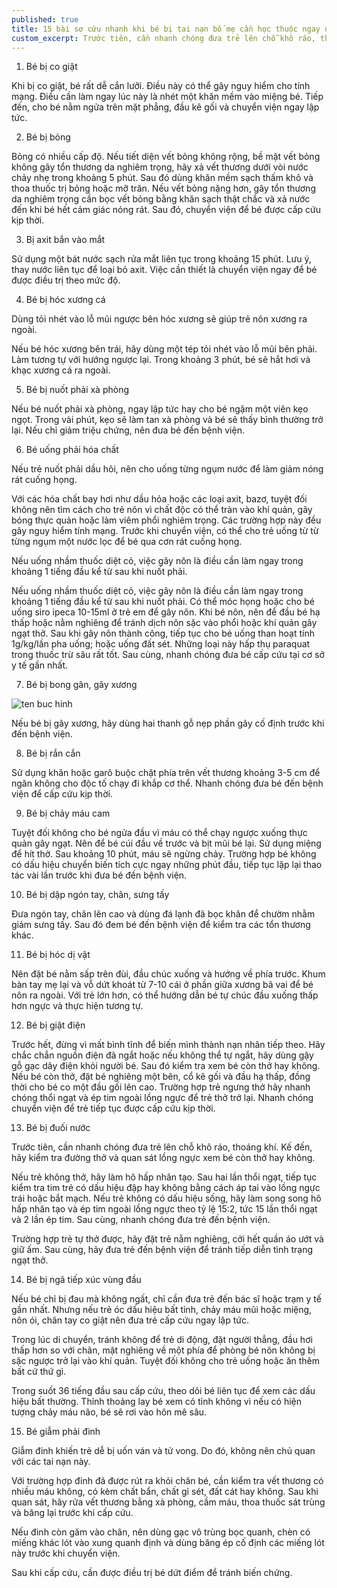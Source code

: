 ```yaml
---
published: true
title: 15 bài sơ cứu nhanh khi bé bị tai nạn bố mẹ cần học thuộc ngay để cứu con kịp thời
custom_excerpt: Trước tiên, cần nhanh chóng đưa trẻ lên chỗ khô ráo, thoáng khí. Kế đến, hãy kiểm tra đường thở và quan sát lồng ngực xem bé còn thở hay không.
---
```


1. Bé bị co giật

Khi bị co giật, bé rất dễ cắn lưỡi. Điều này có thể gây nguy hiểm cho tính mạng. Điều cần làm ngay lúc này là nhét một khăn mềm vào miệng bé. Tiếp đến, cho bé nằm ngửa trên mặt phẳng, đầu kê gối và chuyển viện ngay lập tức.

2. Bé bị bỏng

Bỏng có nhiều cấp độ. Nếu tiết diện vết bỏng không rộng, bề mặt vết bỏng không gây tổn thương da nghiêm trọng, hãy xả vết thương dưới vòi nước chảy nhẹ trong khoảng 5 phút. Sau đó dùng khăn mềm sạch thấm khô và thoa thuốc trị bỏng hoặc mỡ trăn. Nếu vết bỏng nặng hơn, gây tổn thương da nghiêm trọng cần bọc vết bỏng bằng khăn sạch thật chắc và xả nước đến khi bé hết cảm giác nóng rát. Sau đó, chuyển viện để bé được cấp cứu kịp thời.

3. Bị axit bắn vào mắt

Sử dụng một bát nước sạch rửa mắt liên tục trong khoảng 15 phút. Lưu ý, thay nước liên tục để loại bỏ axit. Việc cần thiết là chuyển viện ngay để bé được điều trị theo mức độ.

4. Bé bị hóc xương cá

Dùng tỏi nhét vào lỗ mũi ngược bên hóc xương sẽ giúp trẻ nôn xương ra ngoài.​

Nếu bé hóc xương bên trái, hãy dùng một tép tỏi nhét vào lỗ mũi bên phải. Làm tương tự với hướng ngược lại. Trong khoảng 3 phút, bé sẽ hắt hơi và khạc xương cá ra ngoài.

5. Bé bị nuốt phải xà phòng

Nếu bé nuốt phải xà phòng, ngay lập tức hay cho bé ngậm một viên kẹo ngọt. Trong vài phút, kẹo sẽ làm tan xà phòng và bé sẽ thấy bình thường trở lại. Nếu chỉ giảm triệu chứng, nên đưa bé đến bệnh viện.

6. Bé uống phải hóa chất

Nếu trẻ nuốt phải dầu hôi, nên cho uống từng ngụm nước để làm giảm nóng rát cuống họng.​

Với các hóa chất bay hơi như dầu hỏa hoặc các loại axit, bazơ, tuyệt đối không nên tìm cách cho trẻ nôn vì chất độc có thể tràn vào khí quản, gây bỏng thực quản hoặc làm viêm phổi nghiêm trọng. Các trường hợp này đều gây nguy hiểm tính mạng. Trước khi chuyển viện, có thể cho trẻ uống từ từ từng ngụm một nước lọc để bé qua cơn rát cuống họng.

Nếu uống nhầm thuốc diệt cỏ, việc gây nôn là điều cần làm ngay trong khoảng 1 tiếng đầu kể từ sau khi nuốt phải. ​

Nếu uống nhầm thuốc diệt cỏ, việc gây nôn là điều cần làm ngay trong khoảng 1 tiếng đầu kể từ sau khi nuốt phải. Có thể móc họng hoặc cho bé uống siro ipeca 10-15ml ở trẻ em để gây nôn. Khi bé nôn, nên để đầu bé hạ thấp hoặc nằm nghiêng để tránh dịch nôn sặc vào phổi hoặc khí quản gây ngạt thở. Sau khi gây nôn thành công, tiếp tục cho bé uống than hoạt tính 1g/kg/lần pha uống; hoặc uống đất sét. Những loại này hấp thụ paraquat trong thuốc trừ sâu rất tốt. Sau cùng, nhanh chóng đưa bé cấp cứu tại cơ sở y tế gần nhất.

7. Bé bị bong gân, gãy xương

![ten buc hinh](https://static.phunugiadinh.vn/wp-content/uploads/2017/09/3-8.jpg "ten buc hinh")

Nếu bé bị gãy xương, hãy dùng hai thanh gỗ nẹp phần gãy cố định trước khi đến bệnh viện.

8. Bé bị rắn cắn

Sử dụng khăn hoặc garô buộc chặt phía trên vết thương khoảng 3-5 cm để ngăn không cho độc tố chạy đi khắp cơ thể. Nhanh chóng đưa bé đến bệnh viện để cấp cứu kịp thời.

9. Bé bị chảy máu cam

Tuyệt đối không cho bé ngửa đầu vì máu có thể chạy ngược xuống thực quản gây ngạt. Nên để bé cúi đầu về trước và bịt mũi bé lại. Sử dụng miệng để hít thở. Sau khoảng 10 phút, máu sẽ ngừng chảy. Trường hợp bé không có dấu hiệu chuyển biến tích cực ngay những phút đầu, tiếp tục lặp lại thao tác vài lần trước khi đưa bé đến bệnh viện.

10. Bé bị dập ngón tay, chân, sưng tấy

Đưa ngón tay, chân lên cao và dùng đá lạnh đã bọc khăn để chườm nhằm giảm sưng tấy. Sau đó đem bé đến bệnh viện để kiểm tra các tổn thương khác.

11. Bé bị hóc dị vật

Nên đặt bé nằm sấp trên đùi, đầu chúc xuống và hướng về phía trước. Khum bàn tay mẹ lại và vỗ dứt khoát từ 7-10 cái ở phần giữa xương bã vai để bé nôn ra ngoài. Với trẻ lớn hơn, có thể hướng dẫn bé tự chúc đầu xuống thấp hơn ngực và thực hiện tương tự.

12. Bé bị giật điện

Trước hết, đừng vì mất bình tĩnh để biến mình thành nạn nhân tiếp theo. Hãy chắc chắn nguồn điện đã ngắt hoặc nếu không thể tự ngắt, hãy dùng gậy gỗ gạc dây điện khỏi người bé. Sau đó kiểm tra xem bé còn thở hay không. Nếu bé còn thở, đặt bé nghiêng một bên, cổ kê gối và đầu hạ thấp, đồng thời cho bé co một đầu gối lên cao. Trường hợp trẻ ngưng thở hãy nhanh chóng thổi ngạt và ép tim ngoài lồng ngực để trẻ thở trở lại. Nhanh chóng chuyển viện để trẻ tiếp tục được cấp cứu kịp thời.

13. Bé bị đuối nước

Trước tiên, cần nhanh chóng đưa trẻ lên chỗ khô ráo, thoáng khí. Kế đến, hãy kiểm tra đường thở và quan sát lồng ngực xem bé còn thở hay không.

Nếu trẻ không thở, hãy làm hô hấp nhân tạo. Sau hai lần thổi ngạt, tiếp tục kiểm tra tim trẻ có dấu hiệu đập hay không bằng cách áp tai vào lồng ngực trái hoặc bắt mạch. Nếu trẻ không có dấu hiệu sống, hãy làm song song hô hấp nhân tạo và ép tim ngoài lồng ngực theo tỷ lệ 15:2, tức 15 lần thổi ngạt và 2 lần ép tim. Sau cùng, nhanh chóng đưa trẻ đến bệnh viện.

Trường hợp trẻ tự thở được, hãy đặt trẻ nằm nghiêng, cởi hết quần áo ướt và giữ ấm. Sau cùng, hãy đưa trẻ đến bệnh viện để tránh tiếp diễn tình trạng ngạt thở.

14. Bé bị ngã tiếp xúc vùng đầu

Nếu bé chỉ bị đau mà không ngất, chỉ cần đưa trẻ đến bác sĩ hoặc trạm y tế gần nhất. Nhưng nếu trẻ óc dấu hiệu bất tỉnh, chảy máu mũi hoặc miệng, nôn ói, chân tay co giật nên đưa trẻ cấp cứu ngay lập tức.

Trong lúc di chuyển, tránh không để trẻ di động, đặt người thẳng, đầu hơi thấp hơn so với chân, mặt nghiêng về một phía để phòng bé nôn không bị sặc ngược trở lại vào khí quản. Tuyệt đối không cho trẻ uống hoặc ăn thêm bất cứ thứ gì.

Trong suốt 36 tiếng đầu sau cấp cứu, theo dõi bé liên tục để xem các dấu hiệu bất thường. Thỉnh thoảng lay bé xem có tỉnh không vì nếu có hiện tượng chảy máu não, bé sẽ rơi vào hôn mê sâu.

15. Bé giẫm phải đinh

Giẫm đinh khiến trẻ dễ bị uốn ván và tử vong. Do đó, không nên chủ quan với các tai nạn này.

Với trường hợp đinh đã được rút ra khỏi chân bé, cần kiểm tra vết thương có nhiều máu không, có kèm chất bẩn, chất gỉ sét, đất cát hay không. Sau khi quan sát, hãy rửa vết thương bằng xà phòng, cầm máu, thoa thuốc sát trùng và băng lại trước khi cấp cứu.

Nếu đinh còn găm vào chân, nên dùng gạc vô trùng bọc quanh, chèn có miếng khác lót vào xung quanh định và dùng băng ép cố định các miếng lót này trước khi chuyển viện.

Sau khi cấp cứu, cần được điều trị bé dứt điểm để tránh biến chứng.
